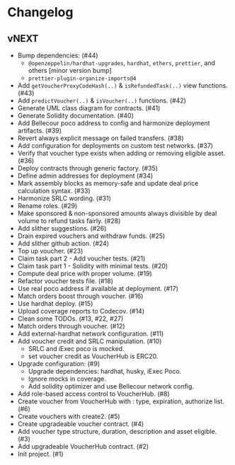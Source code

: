 # Changelog

## vNEXT
- Bump dependencies: (#44)
    - `@openzeppelin/hardhat-upgrades`, `hardhat`, `ethers`, `prettier`, and others [minor version bump]
    - `prettier-plugin-organize-imports@4`
- Add `getVoucherProxyCodeHash(..)` & `isRefundedTask(..)` view functions. (#43)
- Add `predictVoucher(..)` & `isVoucher(..)` functions. (#42)
- Generate UML class diagram for contracts. (#41)
- Generate Solidity documentation. (#40)
- Add Bellecour poco address to config and harmonize deployment artifacts. (#39)
- Revert always explicit message on failed transfers. (#38)
- Add configuration for deployments on custom test networks. (#37)
- Verify that voucher type exists when adding or removing eligible asset. (#36)
- Deploy contracts through generic factory. (#35)
- Define admin addresses for deployment (#34)
- Mark assembly blocks as memory-safe and update deal price calculation syntax. (#33)
- Harmonize SRLC wording. (#31)
- Rename roles. (#29)
- Make sponsored & non-sponsored amounts always divisible by deal volume to refund tasks fairly. (#28)
- Add slither suggestions. (#26)
- Drain expired vouchers and withdraw funds. (#25)
- Add slither github action. (#24)
- Top up voucher. (#23)
- Claim task part 2 - Add voucher tests. (#21)
- Claim task part 1 - Solidity with minimal tests. (#20)
- Compute deal price with proper volume. (#19)
- Refactor voucher tests file. (#18)
- Use real poco address if available at deployment. (#17)
- Match orders boost through voucher. (#16)
- Use hardhat deploy. (#15)
- Upload coverage reports to Codecov. (#14)
- Clean some TODOs. (#13, #22, #27)
- Match orders through voucher. (#12)
- Add external-hardhat network configuration. (#11)
- Add voucher credit and SRLC manipulation. (#10)
    - SRLC and iExec poco is mocked.
    - set voucher credit as VoucherHub is ERC20.
- Upgrade configuration: (#9)
    - Upgrade dependencies: hardhat, husky, iExec Poco.
    - Ignore mocks in coverage.
    - Add solidity optimizer and use Bellecour network config.
- Add role-based access control to VoucherHub. (#8)
- Create voucher from VoucherHub with : type, expiration, authorize list. (#6)
- Create vouchers with create2. (#5)
- Create upgradeable voucher contract. (#4)
- Add voucher type structure, duration, description and asset eligible. (#3)
- Add upgradeable VoucherHub contract. (#2)
- Init project. (#1)
